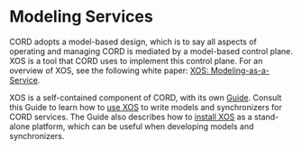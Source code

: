 # Modeling Services

CORD adopts a model-based design, which is to say all aspects
of operating and managing CORD is mediated by a model-based
control plane. XOS is a tool that CORD uses to implement this
control plane. For an overview of XOS, see the following white paper:
[XOS: Modeling-as-a-Service](https://wiki.opencord.org/display/CORD/XOS+and+the+CORD+Controller?preview=/1279317/4981376/XOS%20Modeling-as-a-Service.pdf).

XOS is a self-contained component of CORD, with its own
[Guide](https://guide.xosproject.org). Consult this Guide to learn how
to [use XOS](https://guide.xosproject.org/use.html) to write models
and synchronizers for CORD services. The Guide also describes how
to [install XOS](https://guide.xosproject.org/install.html) as a
stand-alone platform, which can be useful when developing models
and synchronizers.





